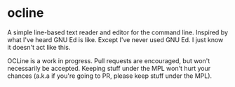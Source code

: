 # ocline
A simple line-based text reader and editor for the command line. Inspired by what I've heard GNU Ed is like. Except I've never used GNU Ed. I just know it doesn't act like this.

OCLine is a work in progress. Pull requests are encouraged, but won't necessarily be accepted. Keeping stuff under the MPL won't hurt your chances (a.k.a if you're going to PR, please keep stuff under the MPL).
